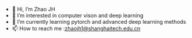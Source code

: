 - 👋 Hi, I’m Zhao JH
- 👀 I’m interested in computer vison and deep learning
- 🌱 I’m currently learning pytorch and advanced deep learning methods
- 📫 How to reach me :zhaojh1@shanghaitech.edu.cn

<!---
Yume-z/Yume-z is a ✨ special ✨ repository because its `README.md` (this file) appears on your GitHub profile.
You can click the Preview link to take a look at your changes.
--->
